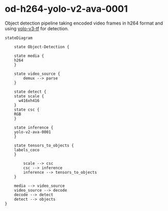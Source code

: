 # od-h264-yolo-v2-ava-0001

Object detection pipeline taking encoded video frames in h264 format and using [yolo-v3-tf]() for detection.

```mermaid
stateDiagram
 
    state Object-Detection {
  
    state media {
    h264
    }

    state video_source {
		demux --> parse 
    }
   
    state detect {
    state scale {
      w416xh416
    }
    state csc {
    RGB
    }

    state inference {
    yolo-v2-ava-0001
    }

    state tensors_to_objects {
    labels_coco
    }

		scale --> csc
		csc --> inference
		inference --> tensors_to_objects
    }
    
    media --> video_source
    video_source --> decode
    decode --> detect
    detect --> objects
} 
```
